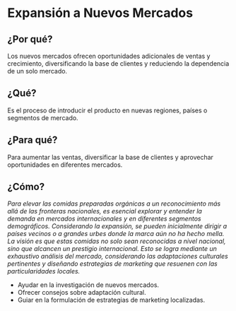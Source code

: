 # Expansión a Nuevos Mercados

## ¿Por qué?

Los nuevos mercados ofrecen oportunidades adicionales de ventas y crecimiento, diversificando la base de clientes y reduciendo la dependencia de un solo mercado.

## ¿Qué?

Es el proceso de introducir el producto en nuevas regiones, países o segmentos de mercado.

## ¿Para qué?

Para aumentar las ventas, diversificar la base de clientes y aprovechar oportunidades en diferentes mercados.

## ¿Cómo?

*Para elevar las comidas preparadas orgánicas a un reconocimiento más allá de las fronteras nacionales, es esencial explorar y entender la demanda en mercados internacionales y en diferentes segmentos demográficos. Considerando la expansión, se pueden inicialmente dirigir a países vecinos o a grandes urbes donde la marca aún no ha hecho mella. La visión es que estas comidas no solo sean reconocidas a nivel nacional, sino que alcancen un prestigio internacional. Esto se logra mediante un exhaustivo análisis del mercado, considerando las adaptaciones culturales pertinentes y diseñando estrategias de marketing que resuenen con las particularidades locales.*

- Ayudar en la investigación de nuevos mercados.
- Ofrecer consejos sobre adaptación cultural.
- Guiar en la formulación de estrategias de marketing localizadas.
